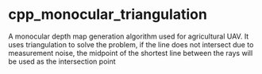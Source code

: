 # cpp_monocular_triangulation
A monocular depth map generation algorithm used for agricultural UAV. It uses triangulation to solve the problem, if the line does not intersect due to measurement noise, the midpoint of the shortest line between the rays will be used as the intersection point
